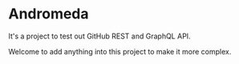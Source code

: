 # Andromeda

It's a project to test out GitHub REST and GraphQL API.

Welcome to add anything into this project to make it more complex.
